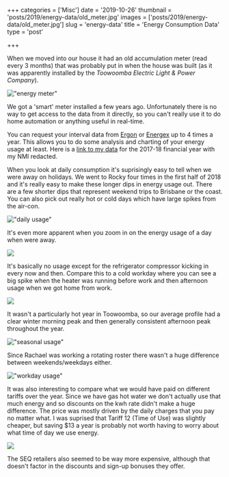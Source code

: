 +++
categories = ['Misc']
date = '2019-10-26'
thumbnail = 'posts/2019/energy-data/old_meter.jpg'
images = ['posts/2019/energy-data/old_meter.jpg']
slug = 'energy-data'
title = 'Energy Consumption Data'
type = 'post'

+++

When we moved into our house it had an old accumulation meter (read every 3 months) that was probably put in when the house was built (as it was apparently installed by the *Toowoomba Electric Light & Power Company*).

!["energy meter"](old_meter.jpg)

We got a 'smart' meter installed a few years ago. Unfortunately there is no way to get access to the data from it directly, so you can't really use it to do home automation or anything useful in real-time.

You can request your interval data from [Ergon](https://www.ergon.com.au/network/connections/metering/accessing-your-metering-data) or [Energex](https://www.energex.com.au/home/our-services/meters/accessing-your-metering-data) up to 4 times a year. This allows you to do some analysis and charting of your energy usage at least. Here is a [link to my data](xxxxxxxxxx_20170701_20180630_20180906143230_ERGONETP_DETAILED.csv) for the 2017-18 financial year with my NMI redacted.

When you look at daily consumption it's suprisingly easy to tell when we were away on holidays. We went to Rocky four times in the first half of 2018 and it's really easy to make these longer dips in energy usage out. There are a few shorter dips that represent weekend trips to Brisbane or the coast. You can also pick out really hot or cold days which have large spikes from the air-con.

!["daily usage"](energy-daily.jpg)

It's even more apparent when you zoom in on the energy usage of a day when were away.

![](energy-not-home.jpg)

It's basically no usage except for the refrigerator compressor kicking in every now and then. Compare this to a cold workday where you can see a big spike when the heater was running before work and then afternoon usage when we got home from work.

![](energy-cold-day.jpg)

It wasn't a particularly hot year in Toowoomba, so our average profile had a clear winter morning peak and then generally consistent afternoon peak throughout the year.

!["seasonal usage"](energy-seasonal.jpg)

Since Rachael was working a rotating roster there wasn't a huge difference between weekends/weekdays either.

!["workday usage"](energy-workday.jpg)

It was also interesting to compare what we would have paid on different tariffs over the year. Since we have gas hot water we don't actually use that much energy and so discounts on the kwh rate didn't make a huge difference. The price was mostly driven by the daily charges that you pay no matter what. I was suprised that Tariff 12 (Time of Use) was slightly cheaper, but saving $13 a year is probably not worth having to worry about what time of day we use energy. 

![](energy-bills.jpg)

The SEQ retailers also seemed to be way more expensive, although that doesn't factor in the discounts and sign-up bonuses they offer.
